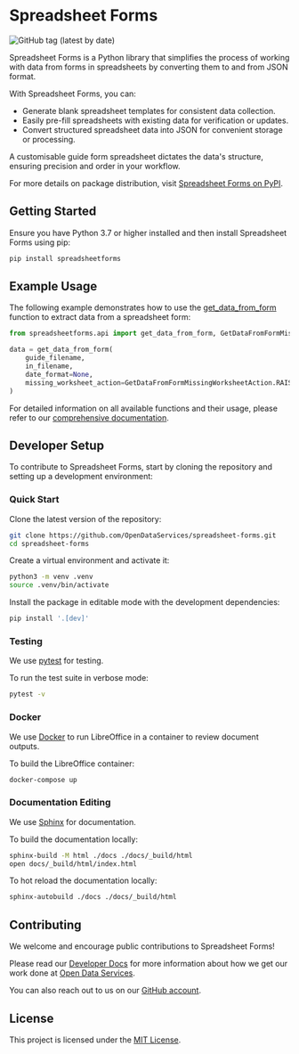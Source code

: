 # Spreadsheet Forms

![GitHub tag (latest by date)](https://img.shields.io/github/v/tag/OpenDataServices/spreadsheet-forms)

Spreadsheet Forms is a Python library that simplifies the process of working with data from forms in spreadsheets by converting them to and from JSON format.

With Spreadsheet Forms, you can:

- Generate blank spreadsheet templates for consistent data collection.
- Easily pre-fill spreadsheets with existing data for verification or updates.
- Convert structured spreadsheet data into JSON for convenient storage or processing.

A customisable guide form spreadsheet dictates the data's structure, ensuring precision and order in your workflow.

For more details on package distribution, visit [Spreadsheet Forms on PyPI](https://pypi.org/project/spreadsheetforms/).

## Getting Started

Ensure you have Python 3.7 or higher installed and then install Spreadsheet Forms using pip:

```bash
pip install spreadsheetforms
```

## Example Usage

The following example demonstrates how to use the [get_data_from_form](https://spreadsheet-forms.readthedocs.io/en/latest/api/get_data_from_form.html) function to extract data from a spreadsheet form:

```python
from spreadsheetforms.api import get_data_from_form, GetDataFromFormMissingWorksheetAction

data = get_data_from_form(
    guide_filename,
    in_filename,
    date_format=None,
    missing_worksheet_action=GetDataFromFormMissingWorksheetAction.RAISE_EXCEPTION
)
```

For detailed information on all available functions and their usage, please refer to our [comprehensive documentation](https://spreadsheet-forms.readthedocs.io/en/latest/).

## Developer Setup

To contribute to Spreadsheet Forms, start by cloning the repository and setting up a development environment:

### Quick Start

Clone the latest version of the repository:

```bash
git clone https://github.com/OpenDataServices/spreadsheet-forms.git
cd spreadsheet-forms
```

Create a virtual environment and activate it:

```bash
python3 -m venv .venv
source .venv/bin/activate
```

Install the package in editable mode with the development dependencies:

```bash
pip install '.[dev]'
```

### Testing

We use [pytest](https://docs.pytest.org/en/latest/) for testing.

To run the test suite in verbose mode:

```bash
pytest -v
```

### Docker

We use [Docker](https://www.docker.com/) to run LibreOffice in a container to review document outputs.

To build the LibreOffice container:

```bash
docker-compose up
```

### Documentation Editing

We use [Sphinx](https://www.sphinx-doc.org/en/master/) for documentation.

To build the documentation locally:

```bash
sphinx-build -M html ./docs ./docs/_build/html
open docs/_build/html/index.html
```

To hot reload the documentation locally:

```bash
sphinx-autobuild ./docs ./docs/_build/html
```

## Contributing

We welcome and encourage public contributions to Spreadsheet Forms!

Please read our [Developer Docs](https://opendataservices.gitbook.io/developer-docs/) for more information about how we get our work done at [Open Data Services](https://opendataservices.coop/).

You can also reach out to us on our [GitHub account](https://github.com/opendataservices).

## License

This project is licensed under the [MIT License](LICENSE).
